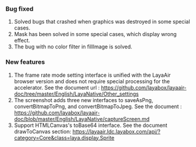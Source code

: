 
### Bug fixed
1. Solved bugs that crashed when graphics was destroyed in some special cases.
2. Mask has been solved in some special cases, which display wrong effect.
3. The bug with no color filter in fillImage is solved.

### New features
1. The frame rate mode setting interface is unified with the LayaAir browser version and does not require special processing for the accelerator. See the document url : https://github.com/layabox/layaair-doc/tree/master/English/LayaNative/Other_settings
2. The screenshot adds three new interfaces to saveAsPng, convertBitmapToPng, and convertBitmapToJpeg. See the document : https://github.com/layabox/layaair-doc/blob/master/English/LayaNative/captureScreen.md
3. Support HTMLCanvas's toBase64 interface. See the document drawToCanvas section:  https://layaair.ldc.layabox.com/api/?category=Core&class=laya.display.Sprite
